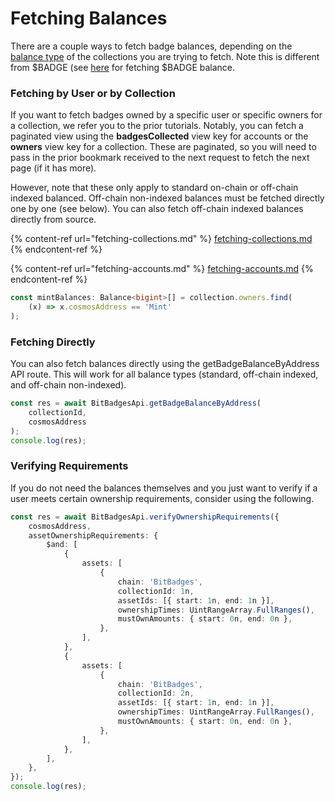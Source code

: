 # Fetching Balances

There are a couple ways to fetch badge balances, depending on the [balance type](../../core-concepts/balance-types.md) of the collections you are trying to fetch. Note this is different from $BADGE (see [here](fetching-balances.md) for fetching $BADGE balance.

### Fetching by User or by Collection

If you want to fetch badges owned by a specific user or specific owners for a collection, we refer you to the prior tutorials. Notably, you can fetch a paginated view using the **badgesCollected** view key for accounts or the **owners** view key for a collection. These are paginated, so you will need to pass in the prior bookmark received to the next request to fetch the next page (if it has more).

However, note that these only apply to standard on-chain or off-chain indexed balanced. Off-chain non-indexed balances must be fetched directly one by one (see below). You can also fetch off-chain indexed balances directly from source.

{% content-ref url="fetching-collections.md" %}
[fetching-collections.md](fetching-collections.md)
{% endcontent-ref %}

{% content-ref url="fetching-accounts.md" %}
[fetching-accounts.md](fetching-accounts.md)
{% endcontent-ref %}

```typescript
const mintBalances: Balance<bigint>[] = collection.owners.find(
    (x) => x.cosmosAddress == 'Mint'
);
```

### Fetching Directly

You can also fetch balances directly using the getBadgeBalanceByAddress API route. This will work for all balance types (standard, off-chain indexed, and off-chain non-indexed).

```typescript
const res = await BitBadgesApi.getBadgeBalanceByAddress(
    collectionId,
    cosmosAddress
);
console.log(res);
```

### Verifying Requirements

If you do not need the balances themselves and you just want to verify if a user meets certain ownership requirements, consider using the following.

```typescript
const res = await BitBadgesApi.verifyOwnershipRequirements({
    cosmosAddress,
    assetOwnershipRequirements: {
        $and: [
            {
                assets: [
                    {
                        chain: 'BitBadges',
                        collectionId: 1n,
                        assetIds: [{ start: 1n, end: 1n }],
                        ownershipTimes: UintRangeArray.FullRanges(),
                        mustOwnAmounts: { start: 0n, end: 0n },
                    },
                ],
            },
            {
                assets: [
                    {
                        chain: 'BitBadges',
                        collectionId: 2n,
                        assetIds: [{ start: 1n, end: 1n }],
                        ownershipTimes: UintRangeArray.FullRanges(),
                        mustOwnAmounts: { start: 0n, end: 0n },
                    },
                ],
            },
        ],
    },
});
console.log(res);
```
